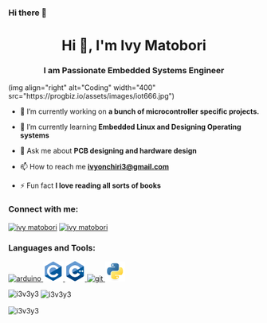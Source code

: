 ### Hi there 👋

<h1 align="center">Hi 👋, I'm Ivy Matobori</h1>
<h3 align="center">I am Passionate Embedded Systems Engineer</h3>
(img align="right" alt="Coding" width="400" src="https://progbiz.io/assets/images/iot666.jpg")

- 🔭 I’m currently working on **a bunch of microcontroller specific projects.**

- 🌱 I’m currently learning **Embedded Linux and Designing Operating systems**

- 💬 Ask me about **PCB designing and hardware design**

- 📫 How to reach me **ivyonchiri3@gmail.com**

- ⚡ Fun fact **I love reading all sorts of books**

<h3 align="left">Connect with me:</h3>
<p align="left">
<a href="https://twitter.com/ivy matobori" target="blank"><img align="center" src="https://raw.githubusercontent.com/rahuldkjain/github-profile-readme-generator/master/src/images/icons/Social/twitter.svg" alt="ivy matobori" height="30" width="40" /></a>
<a href="https://linkedin.com/in/ivy matobori" target="blank"><img align="center" src="https://raw.githubusercontent.com/rahuldkjain/github-profile-readme-generator/master/src/images/icons/Social/linked-in-alt.svg" alt="ivy matobori" height="30" width="40" /></a>
</p>

<h3 align="left">Languages and Tools:</h3>
<p align="left"> <a href="https://www.arduino.cc/" target="_blank" rel="noreferrer"> <img src="https://cdn.worldvectorlogo.com/logos/arduino-1.svg" alt="arduino" width="40" height="40"/> </a> <a href="https://www.cprogramming.com/" target="_blank" rel="noreferrer"> <img src="https://raw.githubusercontent.com/devicons/devicon/master/icons/c/c-original.svg" alt="c" width="40" height="40"/> </a> <a href="https://www.w3schools.com/cpp/" target="_blank" rel="noreferrer"> <img src="https://raw.githubusercontent.com/devicons/devicon/master/icons/cplusplus/cplusplus-original.svg" alt="cplusplus" width="40" height="40"/> </a> <a href="https://git-scm.com/" target="_blank" rel="noreferrer"> <img src="https://www.vectorlogo.zone/logos/git-scm/git-scm-icon.svg" alt="git" width="40" height="40"/> </a> <a href="https://www.python.org" target="_blank" rel="noreferrer"> <img src="https://raw.githubusercontent.com/devicons/devicon/master/icons/python/python-original.svg" alt="python" width="40" height="40"/> </a> </p>

<p><img align="left" src="https://github-readme-stats.vercel.app/api/top-langs?username=i3v3y3&show_icons=true&locale=en&layout=compact" alt="i3v3y3" /></p>

<p>&nbsp;<img align="center" src="https://github-readme-stats.vercel.app/api?username=i3v3y3&show_icons=true&locale=en" alt="i3v3y3" /></p>

<p><img align="center" src="https://github-readme-streak-stats.herokuapp.com/?user=i3v3y3&" alt="i3v3y3" /></p>

